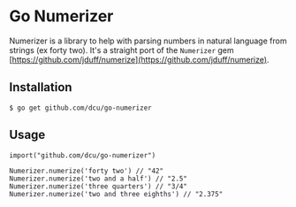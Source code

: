 # Go Numerizer

Numerizer is a library to help with parsing numbers in natural language from strings (ex forty two). It's a straight port of the `Numerizer` gem [https://github.com/jduff/numerize](https://github.com/jduff/numerize).


## Installation


	$ go get github.com/dcu/go-numerizer

## Usage

	import("github.com/dcu/go-numerizer")
	
	Numerizer.numerize('forty two') // "42"
	Numerizer.numerize('two and a half') // "2.5"
	Numerizer.numerize('three quarters') // "3/4"
	Numerizer.numerize('two and three eighths') // "2.375"
